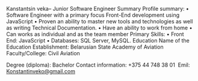 Kanstantsin veka– Junior Software Engineer
Summary
Profile summary:
•	Software Engineer with a primary focus Front-End development using JavaScript
•	Proven an ability to master new tools and technologies as well as writing Technical Documentation.
•	Have an ability to work from home
•	Can works as individual and as the team member
Primary Skills:
•	Front End: JavaScript
•	Databases: SQL Server, MySQL.
Education
Name of the Education Establishment: Belarusian State Academy of Aviation
Faculty/College: Civil Aviation

Degree (diploma): Bachelor
Contact information: +375 44 748 38 01 
Emil: Konstantinveko@gmail.com

